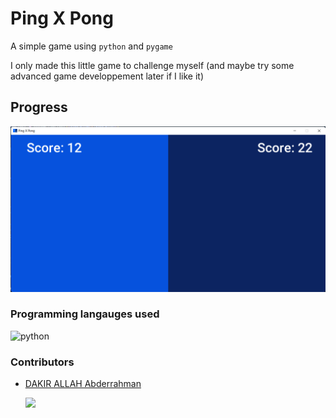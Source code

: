 # Ping X Pong

A simple game using ```python``` and ```pygame```

I only made this little game to challenge myself (and maybe try some advanced game developpement later if I like it)

## Progress
![](./imgs/preview_img.png)

### Programming langauges used
![python](https://img.shields.io/static/v1?label=%20&message=Python&color=%23FFE873&labelColor=%23ff000000&logo=python&logoColor=%23FFE873)

### Contributors
* [DAKIR ALLAH Abderrahman](https:/github.com/black-purple)
  
  ![](https://img.shields.io/badge/current%20position-student%2Fdev-purple)